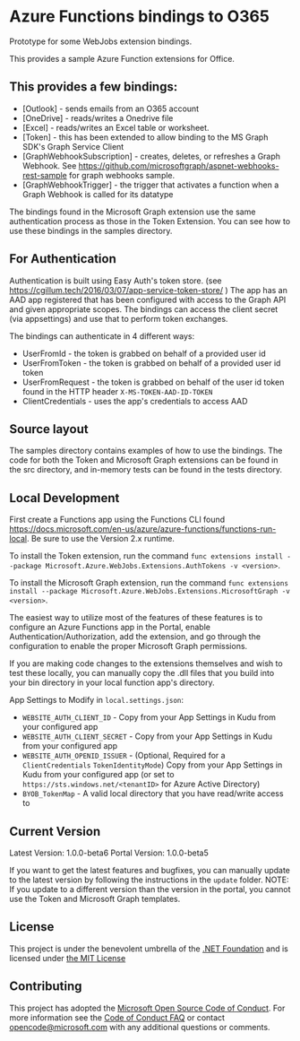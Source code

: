 # Azure Functions bindings to O365
Prototype for some WebJobs extension bindings.

This provides a sample Azure Function extensions for Office. 

## This provides a few bindings:

- [Outlook] - sends emails from an O365 account
- [OneDrive] - reads/writes a Onedrive file 
- [Excel] - reads/writes an Excel table or worksheet. 
- [Token] - this has been extended to allow binding to the MS Graph SDK's Graph Service Client
- [GraphWebhookSubscription] - creates, deletes, or refreshes a Graph Webhook. See https://github.com/microsoftgraph/aspnet-webhooks-rest-sample for graph webhooks sample. 
- [GraphWebhookTrigger] - the trigger that activates a function when a Graph Webhook is called for its datatype

The bindings found in the Microsoft Graph extension use the same authentication process as those in the Token Extension. You can see how to use these bindings in the samples directory.

## For Authentication

Authentication is built using Easy Auth's token store. (see https://cgillum.tech/2016/03/07/app-service-token-store/ ) 
The app has an AAD app registered that has been configured with access to the Graph API and given appropriate scopes. The bindings can access the client secret (via appsettings) and use that to perform token exchanges.  

The bindings can authenticate in 4 different ways:
- UserFromId - the token is grabbed on behalf of a provided user id
- UserFromToken - the token is grabbed on behalf of a provided user id token
- UserFromRequest - the token is grabbed on behalf of the user id token found in the HTTP header `X-MS-TOKEN-AAD-ID-TOKEN`
- ClientCredentials - uses the app's credentials to access AAD

## Source layout 
The samples directory contains examples of how to use the bindings. The code for both the Token and Microsoft Graph extensions can be found in the src directory, and in-memory tests can be found in the tests directory.

## Local Development
First create a Functions app using the Functions CLI found https://docs.microsoft.com/en-us/azure/azure-functions/functions-run-local. Be sure to use the Version 2.x runtime.

To install the Token extension, run the command `func extensions install --package Microsoft.Azure.WebJobs.Extensions.AuthTokens -v <version>`.

To install the Microsoft Graph extension, run the command `func extensions install --package Microsoft.Azure.WebJobs.Extensions.MicrosoftGraph -v <version>`.

The easiest way to utilize most of the features of these features is to configure an Azure Functions app in the Portal, enable Authentication/Authorization, add the extension, and go through the configuration to enable the proper Microsoft Graph permissions.

If you are making code changes to the extensions themselves and wish to test these locally, you can manually copy the .dll files that you build into your bin directory in your local function app's directory.

App Settings to Modify in `local.settings.json`:
- `WEBSITE_AUTH_CLIENT_ID` - Copy from your App Settings in Kudu from your configured app
- `WEBSITE_AUTH_CLIENT_SECRET` - Copy from your App Settings in Kudu from your configured app
- `WEBSITE_AUTH_OPENID_ISSUER` - (Optional, Required for a `ClientCredentials` `TokenIdentityMode`) Copy from your App Settings in Kudu from your configured app (or set to `https://sts.windows.net/<tenantID>` for Azure Active Directory)
- `BYOB_TokenMap` - A valid local directory that you have read/write access to

## Current Version
Latest Version: 1.0.0-beta6
Portal Version: 1.0.0-beta5

If you want to get the latest features and bugfixes, you can manually update to the latest version by following the instructions in the `update` folder. NOTE: If you update to a different version than the version in the portal, you cannot use the Token and Microsoft Graph templates.

## License

This project is under the benevolent umbrella of the [.NET Foundation](http://www.dotnetfoundation.org/) and is licensed under [the MIT License](https://github.com/Azure/azure-webjobs-sdk/blob/master/LICENSE.txt)

## Contributing

This project has adopted the [Microsoft Open Source Code of Conduct](https://opensource.microsoft.com/codeofconduct/). For more information see the [Code of Conduct FAQ](https://opensource.microsoft.com/codeofconduct/faq/) or contact [opencode@microsoft.com](mailto:opencode@microsoft.com) with any additional questions or comments.

